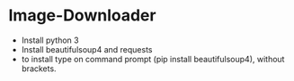 # Image-Downloader
- Install python 3
- Install beautifulsoup4 and requests
- to install type on command prompt (pip install beautifulsoup4), without brackets.
